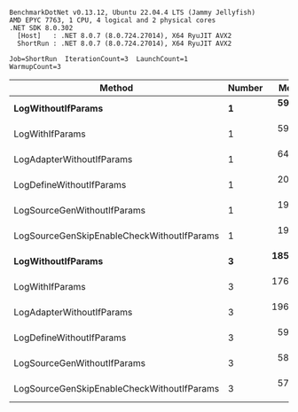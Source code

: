 ```

BenchmarkDotNet v0.13.12, Ubuntu 22.04.4 LTS (Jammy Jellyfish)
AMD EPYC 7763, 1 CPU, 4 logical and 2 physical cores
.NET SDK 8.0.302
  [Host]   : .NET 8.0.7 (8.0.724.27014), X64 RyuJIT AVX2
  ShortRun : .NET 8.0.7 (8.0.724.27014), X64 RyuJIT AVX2

Job=ShortRun  IterationCount=3  LaunchCount=1  
WarmupCount=3  

```
| Method                                     | Number | Mean      | Error     | StdDev   | Min       | Max       | Gen0   | Allocated |
|------------------------------------------- |------- |----------:|----------:|---------:|----------:|----------:|-------:|----------:|
| **LogWithoutIfParams**                         | **1**      |  **59.72 ns** |  **1.948 ns** | **0.107 ns** |  **59.60 ns** |  **59.79 ns** | **0.0010** |      **88 B** |
| LogWithIfParams                            | 1      |  59.98 ns |  5.573 ns | 0.306 ns |  59.65 ns |  60.26 ns | 0.0010 |      88 B |
| LogAdapterWithoutIfParams                  | 1      |  64.82 ns |  3.717 ns | 0.204 ns |  64.61 ns |  65.01 ns | 0.0010 |      88 B |
| LogDefineWithoutIfParams                   | 1      |  20.26 ns |  2.534 ns | 0.139 ns |  20.14 ns |  20.41 ns |      - |         - |
| LogSourceGenWithoutIfParams                | 1      |  19.95 ns |  0.738 ns | 0.040 ns |  19.92 ns |  19.99 ns |      - |         - |
| LogSourceGenSkipEnableCheckWithoutIfParams | 1      |  19.27 ns |  1.207 ns | 0.066 ns |  19.19 ns |  19.31 ns |      - |         - |
| **LogWithoutIfParams**                         | **3**      | **185.83 ns** | **18.045 ns** | **0.989 ns** | **184.70 ns** | **186.51 ns** | **0.0031** |     **264 B** |
| LogWithIfParams                            | 3      | 176.49 ns |  2.065 ns | 0.113 ns | 176.39 ns | 176.61 ns | 0.0031 |     264 B |
| LogAdapterWithoutIfParams                  | 3      | 196.68 ns | 10.034 ns | 0.550 ns | 196.27 ns | 197.30 ns | 0.0031 |     264 B |
| LogDefineWithoutIfParams                   | 3      |  59.12 ns |  2.572 ns | 0.141 ns |  59.01 ns |  59.28 ns |      - |         - |
| LogSourceGenWithoutIfParams                | 3      |  58.22 ns |  0.817 ns | 0.045 ns |  58.17 ns |  58.26 ns |      - |         - |
| LogSourceGenSkipEnableCheckWithoutIfParams | 3      |  57.22 ns |  2.919 ns | 0.160 ns |  57.03 ns |  57.32 ns |      - |         - |
